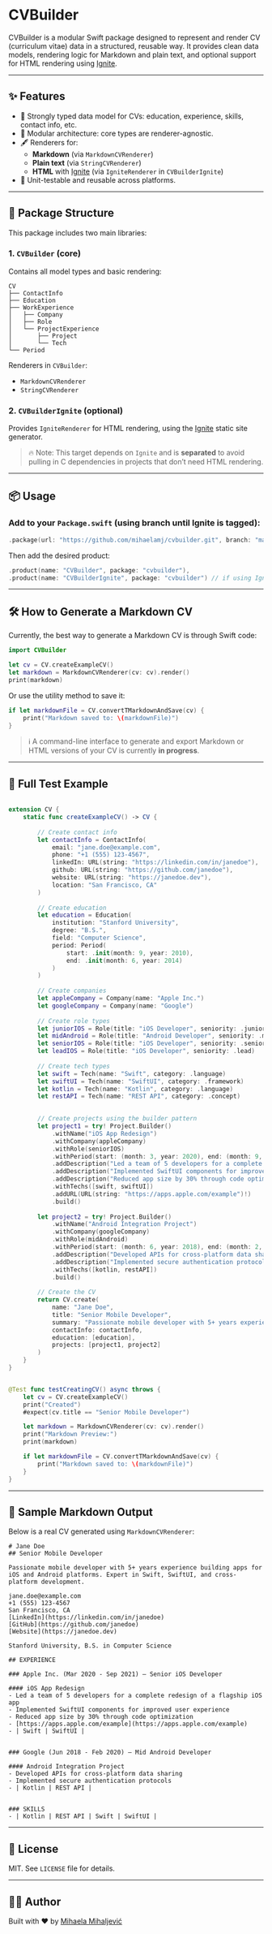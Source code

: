 # CVBuilder

CVBuilder is a modular Swift package designed to represent and render CV (curriculum vitae) data in a structured, reusable way. It provides clean data models, rendering logic for Markdown and plain text, and optional support for HTML rendering using [Ignite](https://github.com/twostraws/Ignite).

---

## ✨ Features

- 📄 Strongly typed data model for CVs: education, experience, skills, contact info, etc.
- 🧩 Modular architecture: core types are renderer-agnostic.
- 🖋️ Renderers for:
  - **Markdown** (via `MarkdownCVRenderer`)
  - **Plain text** (via `StringCVRenderer`)
  - **HTML** with [Ignite](https://github.com/twostraws/Ignite) (via `IgniteRenderer` in `CVBuilderIgnite`)
- 🧪 Unit-testable and reusable across platforms.

---

## 🧱 Package Structure

This package includes two main libraries:

### 1. `CVBuilder` (core)

Contains all model types and basic rendering:

```
CV
├── ContactInfo
├── Education
├── WorkExperience
│   ├── Company
│   ├── Role
│   └── ProjectExperience
│       ├── Project
│       └── Tech
└── Period
```

Renderers in `CVBuilder`:
- `MarkdownCVRenderer`
- `StringCVRenderer`

### 2. `CVBuilderIgnite` (optional)

Provides `IgniteRenderer` for HTML rendering, using the [Ignite](https://github.com/twostraws/Ignite) static site generator.

> 🔥 Note: This target depends on `Ignite` and is **separated** to avoid pulling in C dependencies in projects that don’t need HTML rendering.

---

## 📦 Usage

### Add to your `Package.swift` (using branch until Ignite is tagged):

```swift
.package(url: "https://github.com/mihaelamj/cvbuilder.git", branch: "main")
```

Then add the desired product:

```swift
.product(name: "CVBuilder", package: "cvbuilder"),
.product(name: "CVBuilderIgnite", package: "cvbuilder") // if using Ignite
```

---

## 🛠 How to Generate a Markdown CV

Currently, the best way to generate a Markdown CV is through Swift code:

```swift
import CVBuilder

let cv = CV.createExampleCV()
let markdown = MarkdownCVRenderer(cv: cv).render()
print(markdown)
```

Or use the utility method to save it:

```swift
if let markdownFile = CV.convertTMarkdownAndSave(cv) {
    print("Markdown saved to: \(markdownFile)")
}
```

> ℹ️ A command-line interface to generate and export Markdown or HTML versions of your CV is currently **in progress**.

---

## 🧪 Full Test Example

```swift

extension CV {
    static func createExampleCV() -> CV {
        
        // Create contact info
        let contactInfo = ContactInfo(
            email: "jane.doe@example.com",
            phone: "+1 (555) 123-4567",
            linkedIn: URL(string: "https://linkedin.com/in/janedoe"),
            github: URL(string: "https://github.com/janedoe"),
            website: URL(string: "https://janedoe.dev"),
            location: "San Francisco, CA"
        )
        
        // Create education
        let education = Education(
            institution: "Stanford University",
            degree: "B.S.",
            field: "Computer Science",
            period: Period(
                start: .init(month: 9, year: 2010),
                end: .init(month: 6, year: 2014)
            )
        )
        
        // Create companies
        let appleCompany = Company(name: "Apple Inc.")
        let googleCompany = Company(name: "Google")
        
        // Create role types
        let juniorIOS = Role(title: "iOS Developer", seniority: .junior)
        let midAndroid = Role(title: "Android Developer", seniority: .mid)
        let seniorIOS = Role(title: "iOS Developer", seniority: .senior)
        let leadIOS = Role(title: "iOS Developer", seniority: .lead)
        
        // Create tech types
        let swift = Tech(name: "Swift", category: .language)
        let swiftUI = Tech(name: "SwiftUI", category: .framework)
        let kotlin = Tech(name: "Kotlin", category: .language)
        let restAPI = Tech(name: "REST API", category: .concept)

        
        // Create projects using the builder pattern
        let project1 = try! Project.Builder()
            .withName("iOS App Redesign")
            .withCompany(appleCompany)
            .withRole(seniorIOS)
            .withPeriod(start: (month: 3, year: 2020), end: (month: 9, year: 2021))
            .addDescription("Led a team of 5 developers for a complete redesign of a flagship iOS app")
            .addDescription("Implemented SwiftUI components for improved user experience")
            .addDescription("Reduced app size by 30% through code optimization")
            .withTechs([swift, swiftUI])
            .addURL(URL(string: "https://apps.apple.com/example")!)
            .build()
        
        let project2 = try! Project.Builder()
            .withName("Android Integration Project")
            .withCompany(googleCompany)
            .withRole(midAndroid)
            .withPeriod(start: (month: 6, year: 2018), end: (month: 2, year: 2020))
            .addDescription("Developed APIs for cross-platform data sharing")
            .addDescription("Implemented secure authentication protocols")
            .withTechs([kotlin, restAPI])
            .build()
        
        // Create the CV
        return CV.create(
            name: "Jane Doe",
            title: "Senior Mobile Developer",
            summary: "Passionate mobile developer with 5+ years experience building apps for iOS and Android platforms. Expert in Swift, SwiftUI, and cross-platform development.",
            contactInfo: contactInfo,
            education: [education],
            projects: [project1, project2]
        )
    }
}


@Test func testCreatingCV() async throws {
    let cv = CV.createExampleCV()
    print("Created")
    #expect(cv.title == "Senior Mobile Developer")

    let markdown = MarkdownCVRenderer(cv: cv).render()
    print("Markdown Preview:")
    print(markdown)

    if let markdownFile = CV.convertTMarkdownAndSave(cv) {
        print("Markdown saved to: \(markdownFile)")
    }
}
```

---

## 📄 Sample Markdown Output

Below is a real CV generated using `MarkdownCVRenderer`:

```
# Jane Doe
## Senior Mobile Developer

Passionate mobile developer with 5+ years experience building apps for iOS and Android platforms. Expert in Swift, SwiftUI, and cross-platform development.

jane.doe@example.com
+1 (555) 123-4567
San Francisco, CA
[LinkedIn](https://linkedin.com/in/janedoe)
[GitHub](https://github.com/janedoe)
[Website](https://janedoe.dev)

Stanford University, B.S. in Computer Science

## EXPERIENCE

### Apple Inc. (Mar 2020 - Sep 2021) – Senior iOS Developer

#### iOS App Redesign
- Led a team of 5 developers for a complete redesign of a flagship iOS app
- Implemented SwiftUI components for improved user experience
- Reduced app size by 30% through code optimization
- [https://apps.apple.com/example](https://apps.apple.com/example)
- | Swift | SwiftUI |


### Google (Jun 2018 - Feb 2020) – Mid Android Developer

#### Android Integration Project
- Developed APIs for cross-platform data sharing
- Implemented secure authentication protocols
- | Kotlin | REST API |


### SKILLS
- | Kotlin | REST API | Swift | SwiftUI |
```

---

## 📄 License

MIT. See `LICENSE` file for details.

---

## 👩‍💻 Author

Built with ❤️ by [Mihaela Mihaljević](https://github.com/mihaelamj)

